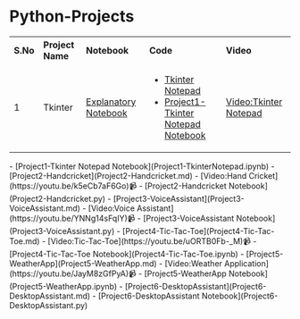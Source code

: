 # Python-Projects
<table style="text-align:left">
  <tr>
  <th>S.No</th>
    <th>Project Name</th>
  <th>Notebook</th>
  <th>Code</th>
  <th>Video</th>
  </tr>
  
<tr>
  <td>1</td>
  <td>Tkinter</td>
  <td><a href="Tkinter.md">Explanatory Notebook</a></td>
  <td>
    <ul>
      <li><a href="Project1-TkinterNotepad.py">Tkinter Notepad </a></li>
      <li><a href="Project1-TkinterNotepad.ipynb">Project1-Tkinter Notepad Notebook</a></li>
    </ul>
  </td>
  <td>
    <a href="https://youtu.be/4Gvj9szIElg" target="_blank"> Video:Tkinter Notepad</a>
  </td>
</tr>
</table>
- [Project1-Tkinter Notepad Notebook](Project1-TkinterNotepad.ipynb)
- [Project2-Handcricket](Project2-Handcricket.md)
- [Video:Hand Cricket](https://youtu.be/k5eCb7aF6Go)📹
- [Project2-Handcricket Notebook](Project2-Handcricket.py)
- [Project3-VoiceAssistant](Project3-VoiceAssistant.md)
- [Video:Voice Assistant](https://youtu.be/YNNg14sFqIY)📹
- [Project3-VoiceAssistant Notebook](Project3-VoiceAssistant.py)
- [Project4-Tic-Tac-Toe](Project4-Tic-Tac-Toe.md)
- [Video:Tic-Tac-Toe](https://youtu.be/uORTB0Fb-_M)📹
- [Project4-Tic-Tac-Toe Notebook](Project4-Tic-Tac-Toe.ipynb)
- [Project5-WeatherApp](Project5-WeatherApp.md)
- [Video:Weather Application](https://youtu.be/JayM8zGfPyA)📹
- [Project5-WeatherApp Notebook](Project5-WeatherApp.ipynb)
- [Project6-DesktopAssistant](Project6-DesktopAssistant.md)
- [Project6-DesktopAssistant Notebook](Project6-DesktopAssistant.py)
